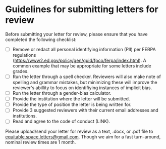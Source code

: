 # Guidelines for submitting letters for review

Before submitting your letter for review, please ensure that you have completed
the following checklist:

- [ ] Remove or redact all personal identifying information (PII) per FERPA regulations (https://www2.ed.gov/policy/gen/guid/fpco/ferpa/index.html). A common
  example that may be appropriate for some letters include grades.
- [ ] Run the letter through a spell checker. Reviewers will also make note of
  spelling and grammar mistakes, but minimizing these will improve the
  reviewer's abillity to focus on identifiying instances of implicit bias.
- [ ] Run the letter through a gender-bias calculator.
- [ ] Provide the institution where the letter will be submitted.
- [ ] Provide the type of position the letter is being written for.
- [ ] Provide 3 suggested reviewers with their current email addresses and
  institutions.
- [ ] Read and agree to the code of conduct (LINK).

Please upload/send your letter for review as a text, .docx, or .pdf file to
equitable.space.letters@gmail.com.  Though we aim for a fast turn-around,
nominal review times are 1 month.
